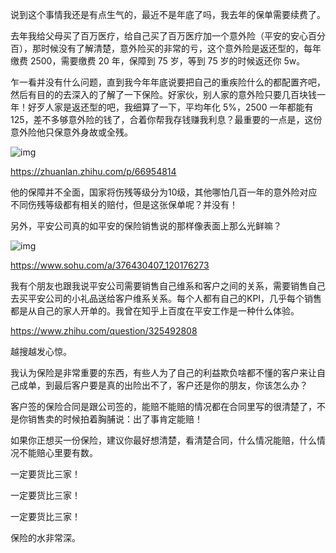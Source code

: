 说到这个事情我还是有点生气的，最近不是年底了吗，我去年的保单需要续费了。

去年我给父母买了百万医疗，给自己买了百万医疗加一个意外险（平安的安心百分百），那时候没有了解清楚，意外险买的非常的亏，这个意外险是返还型的，每年缴费 2500，需要缴费 20 年，保障到 75 岁，等到 75 岁的时候返还你 5w。

乍一看并没有什么问题，直到我今年年底说要把自己的重疾险什么的都配置齐吧，然后有目的的去深入的了解了一下保险。好家伙，别人家的意外险只要几百块钱一年！好歹人家是返还型的吧，我细算了一下，平均年化 5%，2500 一年都能有 125，差不多够意外险的钱了，合着你帮我存钱赚我利息？最重要的一点是，这份意外险他只保意外身故或全残。

![img](https://cdn.nlark.com/yuque/0/2021/png/113243/1611491856071-14f176e9-d438-487a-ba48-926a0dcbbbbf.png)

https://zhuanlan.zhihu.com/p/66954814

他的保障并不全面，国家将伤残等级分为10级，其他哪怕几百一年的意外险对应不同伤残等级都有相关的赔付，但是这张保单呢？并没有！

另外，平安公司真的如平安的保险销售说的那样像表面上那么光鲜嘛？

![img](https://cdn.nlark.com/yuque/0/2021/png/113243/1611492041905-8eeb8b44-a03b-4aca-b1ea-bffeebd858f9.png)

https://www.sohu.com/a/376430407_120176273



我有个朋友也跟我说平安公司需要销售自己维系和客户之间的关系，需要销售自己去买平安公司的小礼品送给客户维系关系。每个人都有自己的KPI，几乎每个销售都是从自己的家人开单的。我曾在知乎上百度在平安工作是一种什么体验。

https://www.zhihu.com/question/325492808



越搜越发心惊。



我认为保险是非常重要的东西，有些人为了自己的利益欺负啥都不懂的客户来让自己成单，到最后客户要是真的出险出不了，客户还是你的朋友，你该怎么办？

客户签的保险合同是跟公司签的，能赔不能赔的情况都在合同里写的很清楚了，不是你销售卖的时候拍着胸脯说：出了事肯定能赔！



如果你正想买一份保险，建议你最好想清楚，看清楚合同，什么情况能赔，什么情况不能赔心里要有数。

一定要货比三家！

一定要货比三家！

一定要货比三家！

保险的水非常深。